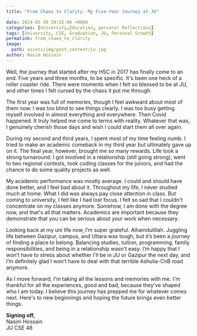 ```yaml
---
title: "From Chaos to Clarity: My Five-Year Journey at JU"

date: 2024-05-30 20:55:00 +0800
categories: [University,Education, personal Reflections]
tags: [University, CSE, Graduation, JU, Personal Growth]
permalink: from_chaos_to_clarity
image:
  path: assets/img/post_content/ju.jpg
author: Nasim Hossain
---
```




Well, the journey that started after my HSC in 2017 has finally come to an end. Five years and three months, to be specific. It's been one heck of a roller coaster ride. There were moments when I felt so blessed to be at JU, and other times I felt cursed by the chaos it put me through.



The first year was full of memories, though I feel awkward about most of them now. I was too blind to see things clearly. I was too busy getting myself involved in almost everything and everywhere. Then Covid happened. It truly helped me come to terms with reality. Whatever that was, I genuinely cherish those days and wish I could start them all over again.

During my second and third years, I spent most of my time feeling numb. I tried to make an academic comeback in my third year but ultimately gave up on it. The final year, however, brought me so many rewards. Life took a strong turnaround. I got involved in a relationship (still going strong), went to two regional contests, took coding classes for the juniors, and had the chance to do some quality projects as well.

My academic performance was mostly average. I could and should have done better, and I feel bad about it. Throughout my life, I never studied much at home. What I did was always pay close attention in class. But coming to university, I felt like I had lost focus. I felt so sad that I couldn't concentrate on my classes anymore. Somehow, I am done with the degree now, and that's all that matters. Academics are important because they demonstrate that you can be serious about your work when necessary.

Looking back at my uni life now, I’m super grateful. Alhamdulillah. Juggling life between Gazipur, campus, and Uttara was tough, but it’s been a journey of finding a place to belong. Balancing studies, tuition, programming, family responsibilities, and being in a relationship wasn't easy. I’m happy that I won’t have to stress about whether I'll be in JU or Gazipur the next day, and I’m definitely glad I won’t have to deal with that terrible Ashulia-CnB road anymore.

As I move forward, I'm taking all the lessons and memories with me. I'm thankful for all the experiences, good and bad, because they've shaped who I am today. I believe this journey has prepped me for whatever comes next. Here's to new beginnings and hoping the future brings even better things.

**Signing off,**  
Nasim Hossain  
JU CSE 48

